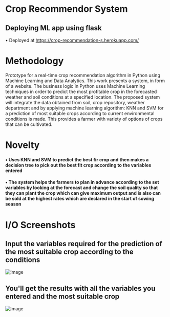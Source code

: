 # Crop Recommendor System
## Deploying ML app using flask
• Deployed at https://crop-recommendation-s.herokuapp.com/
##
# Methodology
Prototype for a real-time crop recommendation algorithm in Python using Machine Learning and Data Analytics. This work presents a system, in form of a website. The business logic in Python uses Machine Learning techniques in order to predict the most profitable crop in the forecasted weather and soil conditions at a specified location. The proposed system will integrate the data obtained from soil, crop repository, weather department and by applying machine learning algorithm: KNN and SVM for a prediction of most suitable crops according to current environmental conditions is made. This provides a farmer with variety of options of crops that can be cultivated.
# Novelty
#### • Uses KNN and SVM to predict the best fir crop and then makes a decision tree to pick out the best fit crop according to the variables entered
#### • The system helps the farmers to plan in advance according to the set variables by looking at the forecast and change the soil quality so that they can plant the crop which can give maximum output and is also can be sold at the highest rates which are declared in the start of sowing season
# I/O Screenshots
## Input the variables required for the prediction of the most suitable crop according to the conditions
![image](https://user-images.githubusercontent.com/69529536/134046576-3abb3028-a6b9-4955-ac14-5a0d8ce11813.png)
## You'll get the results with all the variables you entered and the most suitable crop
![image](https://user-images.githubusercontent.com/69529536/134046588-59f85005-49b9-40f1-b09a-fc88fab8f717.png)
